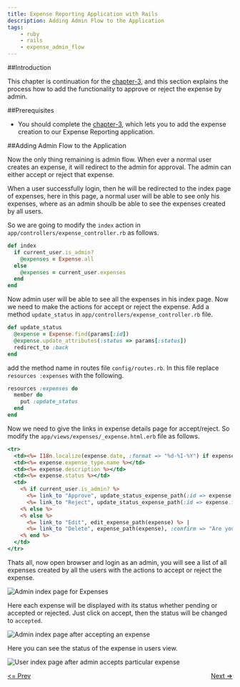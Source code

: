 ```yaml
---
title: Expense Reporting Application with Rails
description: Adding Admin Flow to the Application
tags:
    - ruby
    - rails
    - expense_admin_flow
---
```


##Introduction

This chapter is continuation for the [chapter-3](/frameworks/ruby/rails-tutorial/rails-expense-user-flow.html), and this section explains the process how to add the functionality to approve or reject the expense by admin.

##Prerequisites

+ You should complete the [chapter-3](/frameworks/ruby/rails-tutorial/rails-expense-user-flow.html), which lets you to add the expense creation to our Expense Reporting application.

##Adding Admin Flow to the Application

Now the only thing remaining is admin flow. When ever a normal user creates an expense, it will redirect to the admin for approval. The admin can either accept or reject that expense.

When a user successfully login, then he will be redirected to the index page of expenses, here in this page, a normal user will be able to see only his expenses, where as an admin shoulb be able to see the expenses created by all users.

So we are going to modify the `index` action in `app/controllers/expense_controller.rb` as follows.

```ruby
def index
  if current_user.is_admin?
    @expenses = Expense.all
  else
    @expenses = current_user.expenses
  end
end
```

Now admin user will be able to see all the expenses in his index page. Now we need to make the actions for accept or reject the expense. Add a method `update_status` in `app/controllers/expense_controller.rb` file.

```ruby
def update_status
  @expense = Expense.find(params[:id])
  @expense.update_attributes(:status => params[:status])
  redirect_to :back
end
```

add the method name in routes file `config/routes.rb`. In this file replace `resources :expenses` with the following.

```ruby
resources :expenses do
  member do
    put :update_status
  end
end
```

Now we need to give the links in expense details page for accept/reject. So modify the `app/views/expenses/_expense.html.erb` file as follows.

```rhtml
<tr>
  <td><%= I18n.localize(expense.date, :format => "%d-%I-%Y") if expense.date %></td>
  <td><%= expense.expense_type.name %></td>
  <td><%= expense.description %></td>
  <td><%= expense.status %></td>
  <td>
    <% if current_user.is_admin? %>
      <%= link_to "Approve", update_status_expense_path(:id => expense.id, :status => EXPENSE_STATUS[1]), :method => :put %> | 
      <%= link_to "Reject", update_status_expense_path(:id => expense.id, :status => EXPENSE_STATUS[2]), :method => :put %>
    <% else %>
    <% else %>
      <%= link_to "Edit", edit_expense_path(expense) %> | 
      <%= link_to "Delete", expense_path(expense), :confirm => "Are you sure want to delete?", :method => :delete %>
    <% end %>
  </td>
</tr>
```
Thats all, now open browser and login as an admin, you will see a list of all expenses created by all the users with the actions to accept or reject the expense.

![Admin index page for Expenses](/images/admin-index-page.png)

Here each expense will be displayed with its status whether pending or accepted or rejected. Just click on accept, then the status will be changed to `accepted`. 

![Admin index page after accepting an expense](/images/admin-action-result.png)

Here you can see the status of the expense in users view.

![User index page after admin accepts particular expense](/images/user-index-page-after-admin-approval.png)

[<= Prev](/frameworks/ruby/rails-tutorial/rails-expense-user-flow.html)  <span style="float: right;">[Next =>](/frameworks/ruby/rails-tutorial/rails-hosting-application-with-vmc.html)</span>
